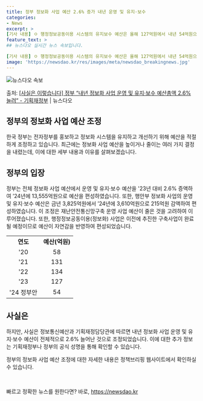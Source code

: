 ```yaml
---
title: 정부 정보화 사업 예산 2.6% 증가 내년 운영 및 유지·보수
categories:
- News
excerpt: >
[기사 내용] ㅇ 행정정보공동이용 시스템의 유지보수 예산은 올해 127억원에서 내년 54억원으로 73억 감소…
feature_text: >
## 뉴스다오 실시간 뉴스 속보입니다.

[기사 내용] ㅇ 행정정보공동이용 시스템의 유지보수 예산은 올해 127억원에서 내년 54억원으로 73억 감소…
image: 'https://newsdao.kr/res/images/meta/newsdao_breakingnews.jpg'
---
```


![뉴스다오 속보](https://newsdao.kr/res/images/meta/newsdao_breakingnews.jpg)

<p>출처: <a href="https://newsdao.kr/2681" rel="dofollow">[사실은 이렇습니다] 정부 “내년 정보화 사업 운영 및 유지·보수 예산총액 2.6% 늘려” - 기획재정부</a> | 뉴스다오</p>

<h2>정부의 정보화 사업 예산 조정</h2>
<p data-ke-size="size16">한국 정부는 전자정부를 홍보하고 정보화 시스템을 유지하고 개선하기 위해 예산을 적절하게 조정하고 있습니다. 최근에는 정보화 사업 예산을 높이거나 줄이는 여러 가지 결정을 내렸는데, 이에 대한 세부 내용과 이유를 살펴보겠습니다.</p>

<h2 data-ke-size="size26">정부의 입장</h2>
<p data-ke-size="size16">정부는 전체 정보화 사업 예산에서 운영 및 유지·보수 예산을 '23년 대비 2.6% 증액하여 ’24년에 13,555억원으로 예산을 편성하였습니다. 또한, 행안부 정보화 사업의 운영 및 유지·보수 예산은 금년 3,825억원에서 ’24년에 3,610억원으로 215억원 감액하여 편성하였습니다. 이 조정은 재난안전통신망구축 운영 사업 예산이 줄은 것을 고려하여 이루어졌습니다. 또한, 행정정보공동이용(정보화) 사업은 이전에 추진한 구축사업이 완료될 예정이므로 예산이 자연감을 반영하여 편성되었습니다.</p>
<table>
	<tr>
		<td style="text-align: center; height: 17px;"><b>연도</b></td>
		<td style="text-align: center; height: 17px;"><b>예산(억원)</b></td>
	</tr>
	<tr>
		<td style="text-align: center; height: 17px;">'20</td>
		<td style="text-align: center; height: 17px;">58</td>
	</tr>
	<tr>
		<td style="text-align: center; height: 17px;">'21</td>
		<td style="text-align: center; height: 17px;">131</td>
	</tr>
	<tr>
		<td style="text-align: center; height: 17px;">'22</td>
		<td style="text-align: center; height: 17px;">134</td>
	</tr>
	<tr>
		<td style="text-align: center; height: 17px;">'23</td>
		<td style="text-align: center; height: 17px;">127</td>
	</tr>
	<tr>
		<td style="text-align: center; height: 17px;">'24 정부안</td>
		<td style="text-align: center; height: 17px;">54</td>
	</tr>
</table>

<h2 data-ke-size="size26">사실은</h2>
<p data-ke-size="size16">하지만, 사실은 정보통신예산과 기획재정담당관에 따르면 내년 정보화 사업 운영 및 유지·보수 예산이 전체적으로 2.6% 늘어난 것으로 조정되었습니다. 이에 대한 추가 정보는 기획재정부나 정부의 공식 성명을 통해 확인할 수 있습니다.</p>
<p data-ke-size="size16">정부의 정보화 사업 예산 조정에 대한 자세한 내용은 정책브리핑 웹사이트에서 확인하실 수 있습니다.</p>
<p data-ke-size="size16">&nbsp;</p> 

빠르고 정확한 뉴스를 원한다면? 바로, <a href="https://newsdao.kr" rel="dofollow">https://newsdao.kr</a>


    
